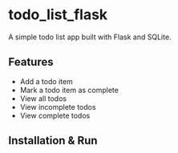 # todo_list_flask

A simple todo list app built with Flask and SQLite.

## Features

- Add a todo item
- Mark a todo item as complete
- View all todos
- View incomplete todos
- View complete todos

## Installation & Run

```pip install Flask Flask-SQLAlchemy Flask-Migrate
```

```python run.py create_db
```

```python run.py run
```
